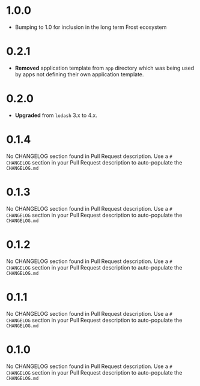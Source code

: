 # 1.0.0

* Bumping to 1.0 for inclusion in the long term Frost ecosystem

# 0.2.1

* **Removed** application template from `app` directory which was being used by apps not defining their own application template.

# 0.2.0

* **Upgraded** from `lodash` 3.x to 4.x.

# 0.1.4
No CHANGELOG section found in Pull Request description.
Use a `# CHANGELOG` section in your Pull Request description to auto-populate the `CHANGELOG.md`

# 0.1.3
No CHANGELOG section found in Pull Request description.
Use a `# CHANGELOG` section in your Pull Request description to auto-populate the `CHANGELOG.md`

# 0.1.2
No CHANGELOG section found in Pull Request description.
Use a `# CHANGELOG` section in your Pull Request description to auto-populate the `CHANGELOG.md`

# 0.1.1
No CHANGELOG section found in Pull Request description.
Use a `# CHANGELOG` section in your Pull Request description to auto-populate the `CHANGELOG.md`

# 0.1.0
No CHANGELOG section found in Pull Request description.
Use a `# CHANGELOG` section in your Pull Request description to auto-populate the `CHANGELOG.md`

